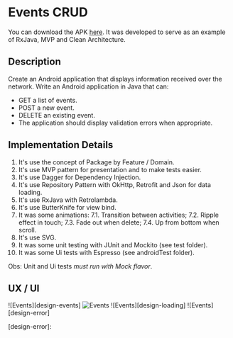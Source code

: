 # Events CRUD

You can download the APK [here][apk].
It was developed to serve as an example of RxJava, MVP and Clean Architecture.

## Description

Create an Android application that displays information received over the network.
Write an Android application in Java that can:

- GET a list of events.
- POST a new event.
- DELETE an existing event.
- The application should display validation errors when appropriate.

## Implementation Details

1. It's use the concept of Package by Feature / Domain.
2. It's use MVP pattern for presentation and to make tests easier.
3. It's use Dagger for Dependency Injection.
4. It's use Repository Pattern with OkHttp, Retrofit and Json for data loading.
5. It's use RxJava with Retrolambda.
6. It's use ButterKnife for view bind.
7. It was some animations:
7.1. Transition between activities;
7.2. Ripple effect in touch;
7.3. Fade out when delete;
7.4. Up from bottom when scroll.
8. It's use SVG.
9. It was some unit testing with JUnit and Mockito (see test folder).
10. It was some Ui tests with Espresso (see androidTest folder).

Obs: Unit and Ui tests *must run with Mock flavor*.

## UX / UI

![Events][design-events]
![Events][design-add-event]
![Events][design-loading]
![Events][design-error]

[apk]: 
[design-events]:
[design-add-event]:
[design-loading]:
[design-error]:
